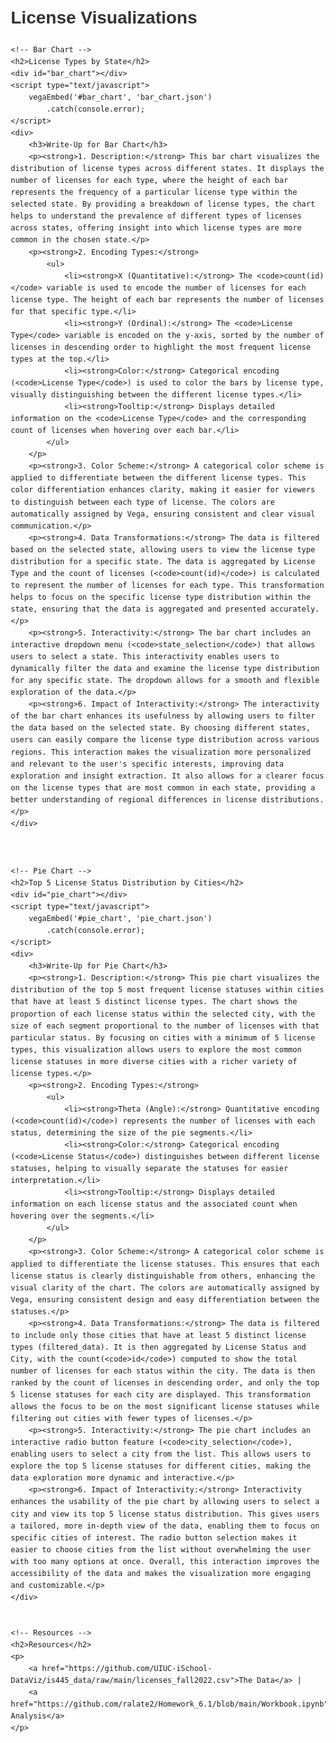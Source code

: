 
<html lang="en">
<head>
    <meta charset="UTF-8">
    <meta name="viewport" content="width=device-width, initial-scale=1.0">
    <title>License Visualizations</title>
    <script src="https://cdn.jsdelivr.net/npm/vega@5"></script>
    <script src="https://cdn.jsdelivr.net/npm/vega-lite@5"></script>
    <script src="https://cdn.jsdelivr.net/npm/vega-embed@6"></script>
    <style>
        body {
            font-family: Arial, sans-serif;
            line-height: 1.6;
            margin: 20px;
        }
        h1, h2 {
            color: #333;
        }
        p {
            margin: 10px 0;
        }
        iframe {
            border: none;
        }
    </style>
</head>
<body>
    <h1>License Visualizations</h1>

    <!-- Bar Chart -->
    <h2>License Types by State</h2>
    <div id="bar_chart"></div>
    <script type="text/javascript">
        vegaEmbed('#bar_chart', 'bar_chart.json')
            .catch(console.error);
    </script>
    <div>
        <h3>Write-Up for Bar Chart</h3>
        <p><strong>1. Description:</strong> This bar chart visualizes the distribution of license types across different states. It displays the number of licenses for each type, where the height of each bar represents the frequency of a particular license type within the selected state. By providing a breakdown of license types, the chart helps to understand the prevalence of different types of licenses across states, offering insight into which license types are more common in the chosen state.</p>
        <p><strong>2. Encoding Types:</strong>
            <ul>
                <li><strong>X (Quantitative):</strong> The <code>count(id)</code> variable is used to encode the number of licenses for each license type. The height of each bar represents the number of licenses for that specific type.</li>
                <li><strong>Y (Ordinal):</strong> The <code>License Type</code> variable is encoded on the y-axis, sorted by the number of licenses in descending order to highlight the most frequent license types at the top.</li>
                <li><strong>Color:</strong> Categorical encoding (<code>License Type</code>) is used to color the bars by license type, visually distinguishing between the different license types.</li>
                <li><strong>Tooltip:</strong> Displays detailed information on the <code>License Type</code> and the corresponding count of licenses when hovering over each bar.</li>
            </ul>
        </p>
        <p><strong>3. Color Scheme:</strong> A categorical color scheme is applied to differentiate between the different license types. This color differentiation enhances clarity, making it easier for viewers to distinguish between each type of license. The colors are automatically assigned by Vega, ensuring consistent and clear visual communication.</p>
        <p><strong>4. Data Transformations:</strong> The data is filtered based on the selected state, allowing users to view the license type distribution for a specific state. The data is aggregated by License Type and the count of licenses (<code>count(id)</code>) is calculated to represent the number of licenses for each type. This transformation helps to focus on the specific license type distribution within the state, ensuring that the data is aggregated and presented accurately.</p>
        <p><strong>5. Interactivity:</strong> The bar chart includes an interactive dropdown menu (<code>state_selection</code>) that allows users to select a state. This interactivity enables users to dynamically filter the data and examine the license type distribution for any specific state. The dropdown allows for a smooth and flexible exploration of the data.</p>
        <p><strong>6. Impact of Interactivity:</strong> The interactivity of the bar chart enhances its usefulness by allowing users to filter the data based on the selected state. By choosing different states, users can easily compare the license type distribution across various regions. This interaction makes the visualization more personalized and relevant to the user's specific interests, improving data exploration and insight extraction. It also allows for a clearer focus on the license types that are most common in each state, providing a better understanding of regional differences in license distributions.</p>
    </div>



    <!-- Pie Chart -->
    <h2>Top 5 License Status Distribution by Cities</h2>
    <div id="pie_chart"></div>
    <script type="text/javascript">
        vegaEmbed('#pie_chart', 'pie_chart.json')
            .catch(console.error);
    </script>
    <div>
        <h3>Write-Up for Pie Chart</h3>
        <p><strong>1. Description:</strong> This pie chart visualizes the distribution of the top 5 most frequent license statuses within cities that have at least 5 distinct license types. The chart shows the proportion of each license status within the selected city, with the size of each segment proportional to the number of licenses with that particular status. By focusing on cities with a minimum of 5 license types, this visualization allows users to explore the most common license statuses in more diverse cities with a richer variety of license types.</p>
        <p><strong>2. Encoding Types:</strong>
            <ul>
                <li><strong>Theta (Angle):</strong> Quantitative encoding (<code>count(id)</code>) represents the number of licenses with each status, determining the size of the pie segments.</li>
                <li><strong>Color:</strong> Categorical encoding (<code>License Status</code>) distinguishes between different license statuses, helping to visually separate the statuses for easier interpretation.</li>
                <li><strong>Tooltip:</strong> Displays detailed information on each license status and the associated count when hovering over the segments.</li>
            </ul>
        </p>
        <p><strong>3. Color Scheme:</strong> A categorical color scheme is applied to differentiate the license statuses. This ensures that each license status is clearly distinguishable from others, enhancing the visual clarity of the chart. The colors are automatically assigned by Vega, ensuring consistent design and easy differentiation between the statuses.</p>
        <p><strong>4. Data Transformations:</strong> The data is filtered to include only those cities that have at least 5 distinct license types (filtered_data). It is then aggregated by License Status and City, with the count(<code>id</code>) computed to show the total number of licenses for each status within the city. The data is then ranked by the count of licenses in descending order, and only the top 5 license statuses for each city are displayed. This transformation allows the focus to be on the most significant license statuses while filtering out cities with fewer types of licenses.</p>
        <p><strong>5. Interactivity:</strong> The pie chart includes an interactive radio button feature (<code>city_selection</code>), enabling users to select a city from the list. This allows users to explore the top 5 license statuses for different cities, making the data exploration more dynamic and interactive.</p>
        <p><strong>6. Impact of Interactivity:</strong> Interactivity enhances the usability of the pie chart by allowing users to select a city and view its top 5 license status distribution. This gives users a tailored, more in-depth view of the data, enabling them to focus on specific cities of interest. The radio button selection makes it easier to choose cities from the list without overwhelming the user with too many options at once. Overall, this interaction improves the accessibility of the data and makes the visualization more engaging and customizable.</p>
    </div>

    
    <!-- Resources -->
    <h2>Resources</h2>
    <p>
        <a href="https://github.com/UIUC-iSchool-DataViz/is445_data/raw/main/licenses_fall2022.csv">The Data</a> |
        <a href="https://github.com/ralate2/Homework_6.1/blob/main/Workbook.ipynb">The Analysis</a>
    </p>
</body>
</html>
